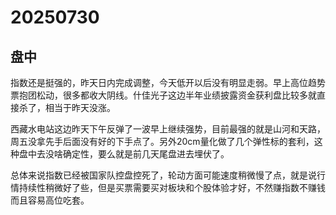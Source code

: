 # 20250730

## 盘中

指数还是挺强的，昨天日内完成调整，今天低开以后没有明显走弱。早上高位趋势票抱团松动，很多都收大阴线。什佳光子这边半年业绩披露资金获利盘比较多就直接杀了，相当于昨天没涨。

西藏水电站这边昨天下午反弹了一波早上继续强势，目前最强的就是山河和天路，周五没拿先手后面没有好的下手点了。另外20cm量化做了几个弹性标的套利，这种盘中去没啥确定性，要么就是前几天尾盘进去埋伏了。

总体来说指数已经被国家队控盘控死了，轮动方面可能速度稍微慢了点，就是说行情持续性稍微好了些，但是买票需要买对板块和个股体验才好，不然赚指数不赚钱而且容易高位吃套。
